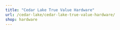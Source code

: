 ```yaml
---
title: "Cedar Lake True Value Hardware"
url: /cedar-lake/cedar-lake-true-value-hardware/
shop: hardware
---
```


